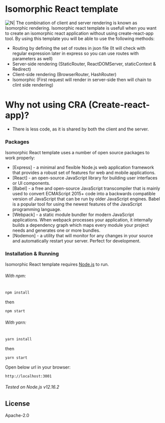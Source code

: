 # Isomorphic React template

![N|](https://upload.wikimedia.org/wikipedia/commons/thumb/a/a7/React-icon.svg/220px-React-icon.svg.png)
The combination of client and server rendering is known as Isomorphic rendering. Isomorphic react template is usefull when you want to create an isomorphic react application without using create-react-app tool. By using this template you will be able to use the following methods:

  - Routing by defining the set of routes in json file (It will check with regular expression later in express so you can use routes with parameters as well)
  - Server-side rendering (StaticRouter, ReactDOMServer, staticContext & Redirect)
  - Client-side rendering (BrowserRouter, HashRouter)
  - Isomorphic (First request will render in server-side then will chain to clint side rendering)

# Why not using CRA (Create-react-app)?

  - There is less code, as it is shared by both the client and the server.

### Packages

Isomorphic React template uses a number of open source packages to work properly:

* [Express] - a minimal and flexible Node.js web application framework that provides a robust set of features for web and mobile applications.
* [React] - an open-source JavaScript library for building user interfaces or UI components.
* [Babel] - a free and open-source JavaScript transcompiler that is mainly used to convert ECMAScript 2015+ code into a backwards compatible version of JavaScript that can be run by older JavaScript engines. Babel is a popular tool for using the newest features of the JavaScript programming language. 
* [Webpack] - a static module bundler for modern JavaScript applications. When webpack processes your application, it internally builds a dependency graph which maps every module your project needs and generates one or more bundles.
* [Nodemon] - a utility that will monitor for any changes in your source and automatically restart your server. Perfect for development.

### Installation & Running

Isomorphic React template requires [Node.js](https://nodejs.org/) to run.
###### With npm:
#
```sh
npm install 
```
then
```sh
npm start 
```
###### With yarn:
#
```sh
yarn install 
```
then
```sh
yarn start 
```
Open below url in your browser:
```
http://localhost:3001 
```
###### Tested on Node.js v12.16.2


License
----

Apache-2.0
